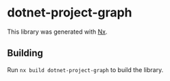 # dotnet-project-graph

This library was generated with [Nx](https://nx.dev).

## Building

Run `nx build dotnet-project-graph` to build the library.
